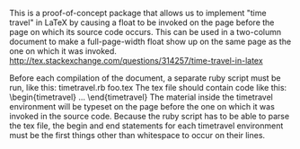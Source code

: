 This is a proof-of-concept package that allows us to implement "time travel" in LaTeX
by causing a float to be invoked on the page before the page on which its source code
occurs. This can be used in a two-column document to make a full-page-width float
show up on the same page as the one on which it was invoked.
http://tex.stackexchange.com/questions/314257/time-travel-in-latex

Before each compilation of the document, a separate ruby script must be run, like this:
  timetravel.rb foo.tex
The tex file should contain code like this:
  \begin{timetravel}
  ...
  \end{timetravel}
The material inside the timetravel environment will be typeset on the page before
the one on which it was invoked in the source code. Because the ruby script has
to be able to parse the tex file, the begin and end statements for each timetravel
environment must be the first things other than whitespace to occur on their lines.
